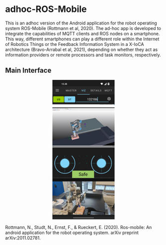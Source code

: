 # adhoc-ROS-Mobile

This is an adhoc version of the Android application for the robot operating system ROS-Mobile (Rottmann et al, 2020). The ad-hoc app is developed to integrate the capabilities of MQTT clients and ROS nodes on a smartphone. This way, different smartphones can play a different role within the Internet of Robotics Things or the Feedback Information System in a X-IoCA architecture (Bravo-Arrabal et al, 2021), depending on whether they act as information providers or remote processors and task monitors, respectively.

## Main Interface 

<p align="center">
    <img src="images/ad-hocRM.jpg" alt="Custom Master Chooser" width="200" />
<p/>




Rottmann, N., Studt, N., Ernst, F., & Rueckert, E. (2020). Ros-mobile: An android application for the robot operating system. arXiv preprint arXiv:2011.02781.
